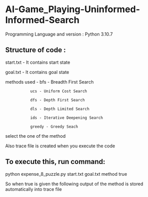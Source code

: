 # AI-Game_Playing-Uninformed-Informed-Search

Programming Language and version : Python 3.10.7

## Structure of code :

start.txt     - It contains start state

goal.txt      - It contains goal state

methods used  -
               bfs - Breadth First Search
               
               ucs - Uniform Cost Search
               
               dfs - Depth First Search
               
               dls - Depth Limited Search 
               
               ids - Iterative Deepening Search 
               
               greedy - Greedy Seach
               
select the one of the method

Also trace file is created when you execute the code

## To execute this, run command:

 python expense_8_puzzle.py start.txt goal.txt method true

So when true is given the following output of the method is stored automatically into trace file
